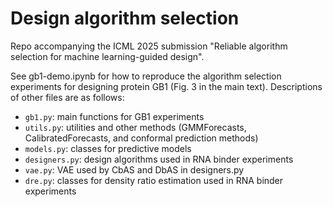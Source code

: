 # Design algorithm selection
Repo accompanying the ICML 2025 submission "Reliable algorithm selection for machine learning-guided design".

See gb1-demo.ipynb for how to reproduce the algorithm selection experiments for designing protein GB1 (Fig. 3 in the main text). Descriptions of other files are as follows:
- `gb1.py`: main functions for GB1 experiments
- `utils.py`: utilities and other methods (GMMForecasts, CalibratedForecasts, and conformal prediction methods)
- `models.py`: classes for predictive models
- `designers.py`: design algorithms used in RNA binder experiments
- `vae.py`: VAE used by CbAS and DbAS in designers.py
- `dre.py`: classes for density ratio estimation used in RNA binder experiments